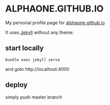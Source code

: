 # ALPHAONE.GITHUB.IO

My personal profile page for [alphaone.github.io](https://alphaone.github.io)

It uses [Jekyll](https://jekyllrb.com) without any theme.


## start locally

`bundle exec jekyll serve`

and goto http://localhost:4000

## deploy

simply push master branch
